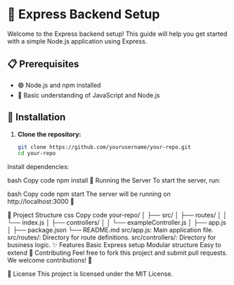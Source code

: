 # 🚀 Express Backend Setup

Welcome to the Express backend setup! This guide will help you get started with a simple Node.js application using Express.

## 📋 Prerequisites

- 🟢 Node.js and npm installed
- 📂 Basic understanding of JavaScript and Node.js

## 🔧 Installation

1. **Clone the repository:**

   ```bash
   git clone https://github.com/yourusername/your-repo.git
   cd your-repo
Install dependencies:

bash
Copy code
npm install
🚀 Running the Server
To start the server, run:

bash
Copy code
npm start
The server will be running on http://localhost:3000 🚀

📁 Project Structure
css
Copy code
your-repo/
│
├── src/
│   ├── routes/
│   │   └── index.js
│   ├── controllers/
│   │   └── exampleController.js
│   ├── app.js
│
├── package.json
└── README.md
src/app.js: Main application file.
src/routes/: Directory for route definitions.
src/controllers/: Directory for business logic.
✨ Features
Basic Express setup
Modular structure
Easy to extend
🤝 Contributing
Feel free to fork this project and submit pull requests. We welcome contributions! 🌟

📄 License
This project is licensed under the MIT License.
